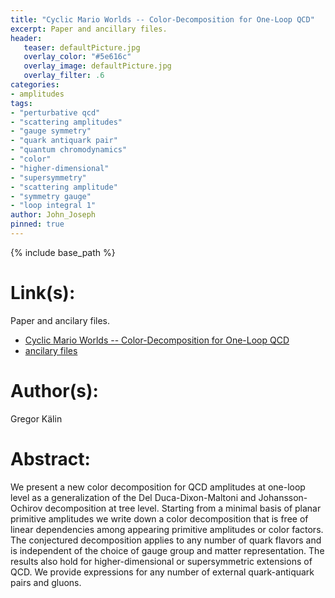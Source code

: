 ```yaml
---
title: "Cyclic Mario Worlds -- Color-Decomposition for One-Loop QCD"
excerpt: Paper and ancillary files.
header:
   teaser: defaultPicture.jpg
   overlay_color: "#5e616c"
   overlay_image: defaultPicture.jpg
   overlay_filter: .6
categories:
- amplitudes
tags:
- "perturbative qcd"
- "scattering amplitudes"
- "gauge symmetry"
- "quark antiquark pair"
- "quantum chromodynamics"
- "color"
- "higher-dimensional"
- "supersymmetry"
- "scattering amplitude"
- "symmetry gauge"
- "loop integral 1"
author: John_Joseph
pinned: true
---
```

{% include base_path %}

# Link(s):
Paper and ancilary files.
  * [Cyclic Mario Worlds -- Color-Decomposition for One-Loop QCD](https://arxiv.org/abs/1712.03539)
  * [ancilary files](https://arxiv.org/src/1712.03539/anc)

# Author(s):
Gregor Kälin

# Abstract:
We present a new color decomposition for QCD amplitudes at one-loop level as a generalization of the Del Duca-Dixon-Maltoni and Johansson-Ochirov decomposition at tree level. Starting from a minimal basis of planar primitive amplitudes we write down a color decomposition that is free of linear dependencies among appearing primitive amplitudes or color factors. The conjectured decomposition applies to any number of quark flavors and is independent of the choice of gauge group and matter representation. The results also hold for higher-dimensional or supersymmetric extensions of QCD. We provide expressions for any number of external quark-antiquark pairs and gluons.